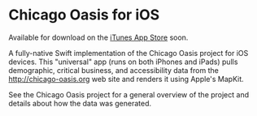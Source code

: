 # Chicago Oasis for iOS

Available for download on the [iTunes App Store](https://itunes.apple.com/us/genre/ios/id36?mt=8) soon.

A fully-native Swift implementation of the Chicago Oasis project for iOS devices. This "universal" app (runs on both iPhones and iPads)
pulls demographic, critical business, and accessibility data from the http://chicago-oasis.org web site and renders it using Apple's MapKit.

See the Chicago Oasis project for a general overview of the project and details about how the data was generated.





